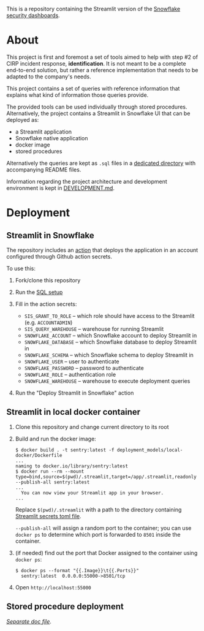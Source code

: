 This is a repository containing the Streamlit version of the [Snowflake
security dashboards][1].

# About

This project is first and foremost a set of tools aimed to help with step #2 of
CIRP incident response, **identification**. It is not meant to be a complete
end-to-end solution, but rather a reference implementation that needs to be
adapted to the company's needs.

This project contains a set of queries with reference information that explains
what kind of information those queries provide.

The provided tools can be used individually through stored procedures.
Alternatively, the project contains a Streamlit in Snowflake UI that can be
deployed as:

- a Streamlit application
- Snowflake native application
- docker image
- stored procedures

Alternatively the queries are kept as `.sql` files in a [dedicated directory][4]
with accompanying README files.

Information regarding the project architecture and development environment is
kept in [DEVELOPMENT.md](./DEVELOPMENT.md).

# Deployment

## Streamlit in Snowflake

The repository includes an [action][2] that deploys the application in an account
configured through Github action secrets.

To use this:

1. Fork/clone this repository
2. Run the [SQL setup](./deployment_models/Streamlit-in-Snowflake.sql)
3. Fill in the action secrets:

    - `SIS_GRANT_TO_ROLE` – which role should have access to the Streamlit\
(e.g. `ACCOUNTADMIN`)
    - `SIS_QUERY_WAREHOUSE` – warehouse for running Streamlit
    - `SNOWFLAKE_ACCOUNT` – which Snowflake account to deploy Streamlit in
    - `SNOWFLAKE_DATABASE` – which Snowflake database to deploy Streamlit in
    - `SNOWFLAKE_SCHEMA` – which Snowflake schema to deploy Streamlit in
    - `SNOWFLAKE_USER` – user to authenticate
    - `SNOWFLAKE_PASSWORD` – password to authenticate
    - `SNOWFLAKE_ROLE` – authentication role
    - `SNOWFLAKE_WAREHOUSE` – warehouse to execute deployment queries

4. Run the "Deploy Streamlit in Snowflake" action

## Streamlit in local docker container

1. Clone this repository and change current directory to its root
2. Build and run the docker image:

    ```shell
    $ docker build . -t sentry:latest -f deployment_models/local-docker/Dockerfile
    ...
    naming to docker.io/library/sentry:latest
    $ docker run --rm --mount type=bind,source=$(pwd)/.streamlit,target=/app/.streamlit,readonly --publish-all sentry:latest
    ...
      You can now view your Streamlit app in your browser.
    ...
    ```

    Replace `$(pwd)/.streamlit` with a path to the directory containing
    [Streamlit secrets toml file][3].

    `--publish-all` will assign a random port to the container; you can use
    `docker ps` to determine which port is forwarded to `8501` inside the
    container.

3. (if needed) find out the port that Docker assigned to the container using
   `docker ps`:

   ```shell
   $ docker ps --format "{{.Image}}\t{{.Ports}}"
     sentry:latest	0.0.0.0:55000->8501/tcp
   ```

4. Open `http://localhost:55000`

## Stored procedure deployment

[*Separate doc file*](./deployment_models/git-repository/README.md).

[1]:
https://quickstarts.snowflake.com/guide/security_dashboards_for_snowflake/index.html

[2]:
./.github/workflows/deploy-streamlit-in-snowflake.yml

[3]:
https://docs.streamlit.io/streamlit-community-cloud/deploy-your-app/secrets-management

[4]: ./src/queries
